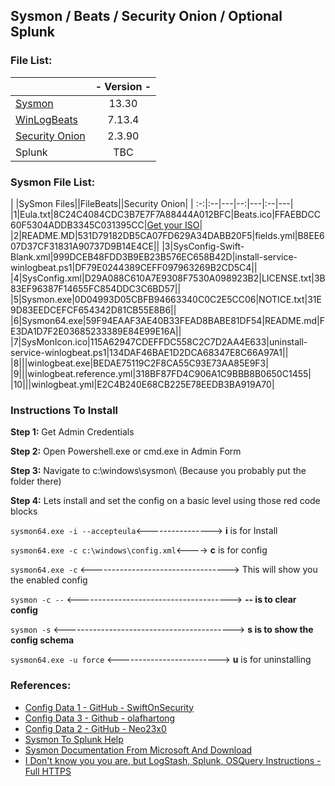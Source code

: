 ## Sysmon / Beats / Security Onion / Optional Splunk 

### File List:
||- Version - |
|:--|:-:|
|[Sysmon](https://docs.microsoft.com/en-us/sysinternals/downloads/sysmon) | 13.30 | 
|[WinLogBeats](https://www.elastic.co/downloads/beats/winlogbeat) | 7.13.4 | 
|[Security Onion](https://github.com/Security-Onion-Solutions/securityonion/blob/master/VERIFY_ISO.md) | 2.3.90 |
|Splunk | TBC  |

### Sysmon File List:
| |SySmon Files||FileBeats||Security Onion|
| :-:|:--|---|--:|---|:--|---|
|1|Eula.txt|8C24C4084CDC3B7E7F7A88444A012BFC|Beats.ico|FFAEBDCC60F5304ADDB3345C031395CC|[Get your ISO](https://github.com/Security-Onion-Solutions/securityonion/blob/master/VERIFY_ISO.md)|
|2|README.MD|531D79182DB5CA07FD629A34DABB20F5|fields.yml|B8EE607D37CF31831A90737D9B14E4CE||
|3|SysConfig-Swift-Blank.xml|999DCEB48FDD3B9EB23B576EC658B42D|install-service-winlogbeat.ps1|DF79E0244389CEFF097963269B2CD5C4||
|4|SysConfig.xml|D29A088C610A7E9308F7530A098923B2|LICENSE.txt|3B83EF96387F14655FC854DDC3C6BD57||
|5|Sysmon.exe|0D04993D05CBFB94663340C0C2E5CC06|NOTICE.txt|31E9D83EEDCEFCF654342D81CB55E8B6||
|6|Sysmon64.exe|59F94EAAF3AE40B33FEAD8BABE81DF54|README.md|FE3DA1D7F2E03685233389E84E99E16A||
|7|SysMonIcon.ico|115A62947CDEFFDC558C2C7D2AA4E633|uninstall-service-winlogbeat.ps1|134DAF46BAE1D2DCA68347E8C66A97A1||
|8|||winlogbeat.exe|BEDAE75119C2F8CA55C93E73AA85E9F3|
|9|||winlogbeat.reference.yml|318BF87FD4C906A1C9BBB8B0650C1455|
|10|||winlogbeat.yml|E2C4B240E68CB225E78EEDB3BA919A70|

### Instructions To Install
**Step 1:** Get Admin Credentials

**Step 2:** Open Powershell.exe or cmd.exe in Admin Form

**Step 3:** Navigate to c:\windows\sysmon\ (Because you probably put the folder there)

**Step 4:** Lets install and set the config on a basic level using those red code blocks

`sysmon64.exe -i --accepteula`<----------------> **i** is for Install

`sysmon64.exe -c c:\windows\config.xml`<----> **c** is for config

`sysmon64.exe -c` <----------------------------------> This will show you the enabled config

`sysmon -c --` <--------------------------------------> **-- is to clear config**

`sysmon -s`  <------------------------------------------> **s is to show the config schema**

`sysmon64.exe -u force` <-------------------------> **u** is for uninstalling


### References:
- [Config Data 1 - GitHub - SwiftOnSecurity](https://github.com/SwiftOnSecurity/sysmon-config "Too Big......")
- [Config Data 3 - Github - olafhartong](https://github.com/olafhartong/sysmon-modular "It's Pronounced, M0dddular")
- [Config Data 2 - GitHub - Neo23x0](https://github.com/Jonesckevin/sysmon-config "This guy Sigma's")
- [Sysmon To Splunk Help](https://github.com/chrisdfir/sysmon2splunk "Hopefully Helps... Whelp")
- [Sysmon Documentation From Microsoft And Download](https://docs.microsoft.com/en-us/sysinternals/downloads/sysmon)
- [I Don't know you you are, but LogStash, Splunk, OSQuery Instructions - Full HTTPS](https://holdmybeersecurity.com/2021/04/07/ir-tales-the-quest-for-the-holy-siem-splunk-sysmon-osquery-zeek/ "HoldMyBeerSecurity")